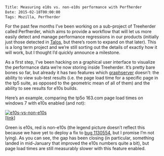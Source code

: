     Title: Measuring e10s vs. non-e10s performance with Perfherder
    Date: 2015-02-18T00:00:00
    Tags: Mozilla, Perfherder


For the past few months I&#8217;ve been working on a sub-project of Treeherder called Perfherder, which aims to provide a workflow that will let us more easily detect and manage performance regressions in our products (initially just those detected in [Talos][1], but there&#8217;s room to expand on that later). This is a long term project and we&#8217;re still sorting out the details of exactly how it will work, but I thought I&#8217;d quickly announce a milestone. 

As a first step, I&#8217;ve been hacking on a graphical user interface to visualize the performance data we&#8217;re now storing inside Treeherder. It&#8217;s pretty bare bones so far, but already it has two features which [graphserver][2] doesn&#8217;t: the ability to view sub-test results (i.e. the page load time for a specific page in the tp5 suite, as opposed to the geometric mean of all of them) and the ability to see results for e10s builds.

Here&#8217;s an example, comparing the tp5o 163.com page load times on windows 7 with e10s enabled (and not):

[<img src="/files/2015/02/e10s-vs-non-e10s.png" alt="e10s-vs-non-e10s" width="901" height="489" class="alignnone size-full wp-image-1157" srcset="/files/2015/02/e10s-vs-non-e10s-300x162.png 300w, /files/2015/02/e10s-vs-non-e10s.png 901w" sizes="(max-width: 901px) 100vw, 901px" />][3]  
[[link]][4]

Green is e10s, red is non-e10s (the legend picture doesn&#8217;t reflect this because we have yet to deploy a fix to [bug 1130554][5], but I promise I&#8217;m not lying). As you can see, the gap has been closing (in particular, something landed in mid-January that improved the e10s numbers quite a bit), but page load times are still measurably slower with this feature enabled.

 [1]: https://wiki.mozilla.org/Buildbot/Talos
 [2]: http://graphs.mozilla.org
 [3]: /files/2015/02/e10s-vs-non-e10s.png
 [4]: https://treeherder.mozilla.org/perf.html#/graphs?timerange=7776000&#038;seriesList=[[%22mozilla-central%22,%22a78a233646c932ee1c56cf27da58b6aaa4eda2c3%22],[%22mozilla-central%22,%228e9323fd7fadb0623ec520a8ccaec2e733f3d501%22]]
 [5]: https://bugzilla.mozilla.org/show_bug.cgi?id=1130554